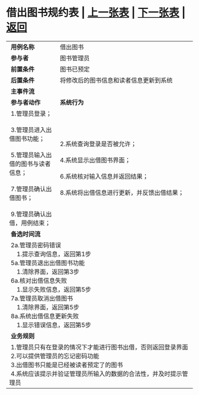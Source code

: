 # 借出图书规约表 | [上一张表](./usercase7.md) | [下一张表](./usercase9.md) | [返回](../README.md) 
<table>
    <tr>
        <td width="150"> <b>&nbsp;用例名称</b></td>
        <td colspan="2" width="700">&nbsp;借出图书</td>
    </tr>
    <tr>
        <td width="150"> <b>&nbsp;参与者</b></td>
        <td colspan="2" width="700">&nbsp;图书管理员</td>
    </tr>
    <tr>
        <td width="150"> <b>&nbsp;前置条件</b></td>
        <td colspan="2" width="700">&nbsp;图书已预定</td>
    </tr>
    <tr>
        <td width="150"> <b>&nbsp;后置条件</b></td>
        <td colspan="2" width="700">&nbsp;将修改后的图书信息和读者信息更新到系统</td>
    </tr>
    <tr>
        <td colspan="3" width="200"> <b>&nbsp;主事件流</b></td>
    </tr>
    <tr>
        <td colspan="2" width="180"> <b>&nbsp;参与者动作</b></td>
        <td width="410"> <b>&nbsp;系统行为</b></td>
    </tr>
    <tr>
        <td colspan="2" width="180">
            <span>&nbsp;1.管理员登录；</span>
            <br>
            <span>&nbsp;</span>
            <br>
            <span>&nbsp;3.管理员进入出借图书功能；</span>
            <br>
            <span>&nbsp;</span>
            <br>
            <span>&nbsp;5.管理员输入出借的图书与读者信息；</span>
            <br>
            <span>&nbsp;</span>
            <br>
            <span>&nbsp;7.管理员确认出借图书；</span>
            <br>
            <span>&nbsp;</span>
            <br>
            <span>&nbsp;9.管理员确认出借，用例结束；</span>
        </td>
        <td width="480">
            <span>&nbsp;</span>
            <br>
            <span>&nbsp;2.系统查询登录是否被允许；</span>
            <br>
            <span>&nbsp;</span>
            <br>
            <span>&nbsp;4.系统显示出借图书界面；</span>
            <br>
            <span>&nbsp;</span>
            <br>
            <span>&nbsp;6.系统核对输入信息并返回结果；</span>
            <br>
            <span>&nbsp;</span>
            <br>
            <span>&nbsp;8.系统将出借信息进行更新，并反馈出借结果；</span>
            <br>
            <span>&nbsp;</span>
        </td>
    </tr>
    <tr>
        <td colspan="3" width="200"> <b>&nbsp;备选时间流</b></td>
    </tr>
    <tr>
        <td colspan="3" width="200">
            <span>&nbsp;2a.管理员密码错误</span>
            <br>
            <span>&nbsp;&emsp;1.提示查询信息，返回第1步</span>
            <br>
            <span>&nbsp;5a.管理员退出出借图书功能</span>
            <br>
            <span>&nbsp;&emsp;1.清除界面，返回第3步</span>
            <br>
            <span>&nbsp;6a.核对出借信息失败</span>
            <br>
            <span>&nbsp;&emsp;1.显示失败信息，返回第5步</span>
            <br>
            <span>&nbsp;7a.管理员取消出借图书</span>
            <br>
            <span>&nbsp;&emsp;1.清除界面，返回第5步</span>
            <br>
            <span>&nbsp;8a.系统出借信息更新失败</span>
            <br>
            <span>&nbsp;&emsp;1.显示错误信息，返回第5步</span>
        </td>
    </tr>
    <tr>
        <td colspan="3" width="200"> <b>&nbsp;业务规则</b></td>
    </tr>
    <tr>
        <td colspan="3" width="200">
            <span>&nbsp;1.管理员只有在登录的情况下才能进行图书出借，否则返回登录界面</span>
            <br>
            <span>&nbsp;2.可以提供管理员的忘记密码功能</span>
            <br>
            <span>&nbsp;3.出借图书只能是已经被读者预定了的图书</span>
            <br>
            <span>&nbsp;4.系统应该提示并验证管理员所输入的数据的合法性，并及时提示管理员</span>
        </td>
    </tr>
</table>